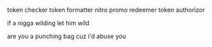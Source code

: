 
token checker token formatter nitro promo redeemer token authorizor

if a nigga wilding let him wild 


are you a punching bag cuz i'd abuse you
